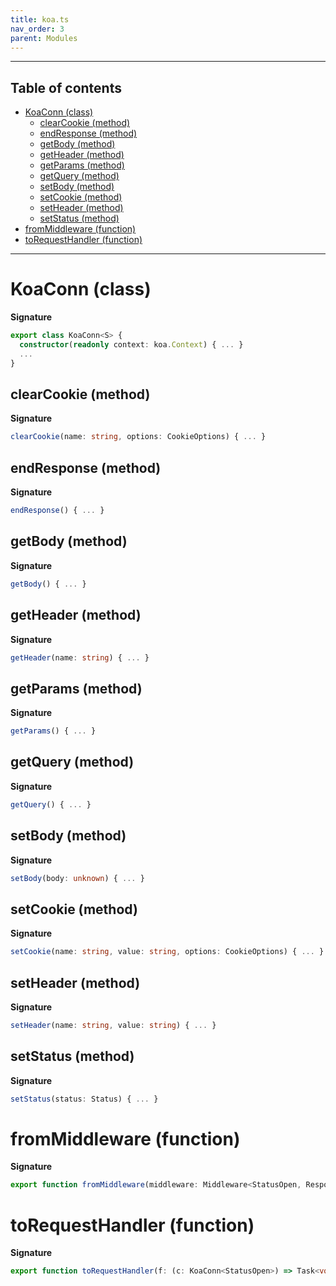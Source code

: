 ```yaml
---
title: koa.ts
nav_order: 3
parent: Modules
---
```


---

<h2 class="text-delta">Table of contents</h2>

- [KoaConn (class)](#koaconn-class)
  - [clearCookie (method)](#clearcookie-method)
  - [endResponse (method)](#endresponse-method)
  - [getBody (method)](#getbody-method)
  - [getHeader (method)](#getheader-method)
  - [getParams (method)](#getparams-method)
  - [getQuery (method)](#getquery-method)
  - [setBody (method)](#setbody-method)
  - [setCookie (method)](#setcookie-method)
  - [setHeader (method)](#setheader-method)
  - [setStatus (method)](#setstatus-method)
- [fromMiddleware (function)](#frommiddleware-function)
- [toRequestHandler (function)](#torequesthandler-function)

---

# KoaConn (class)

**Signature**

```ts
export class KoaConn<S> {
  constructor(readonly context: koa.Context) { ... }
  ...
}
```

## clearCookie (method)

**Signature**

```ts
clearCookie(name: string, options: CookieOptions) { ... }
```

## endResponse (method)

**Signature**

```ts
endResponse() { ... }
```

## getBody (method)

**Signature**

```ts
getBody() { ... }
```

## getHeader (method)

**Signature**

```ts
getHeader(name: string) { ... }
```

## getParams (method)

**Signature**

```ts
getParams() { ... }
```

## getQuery (method)

**Signature**

```ts
getQuery() { ... }
```

## setBody (method)

**Signature**

```ts
setBody(body: unknown) { ... }
```

## setCookie (method)

**Signature**

```ts
setCookie(name: string, value: string, options: CookieOptions) { ... }
```

## setHeader (method)

**Signature**

```ts
setHeader(name: string, value: string) { ... }
```

## setStatus (method)

**Signature**

```ts
setStatus(status: Status) { ... }
```

# fromMiddleware (function)

**Signature**

```ts
export function fromMiddleware(middleware: Middleware<StatusOpen, ResponseEnded, never, void>): koa.Middleware { ... }
```

# toRequestHandler (function)

**Signature**

```ts
export function toRequestHandler(f: (c: KoaConn<StatusOpen>) => Task<void>): koa.Middleware { ... }
```
